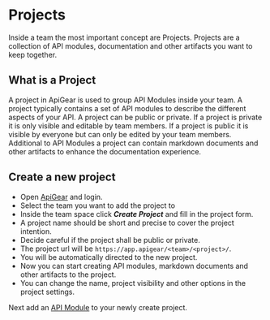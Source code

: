 # Projects

Inside a team the most important concept are Projects. Projects are a collection of API modules, documentation and other artifacts you want to keep together.

## What is a Project

A project in ApiGear is used to group API Modules inside your team. A project typically contains a set of API modules to describe the different aspects of your API. A project can be public or private. If a project is private it is only visible and editable by team members. If a project is public it is visible by everyone but can only be edited by your team members. Additional to API Modules a project can contain markdown documents and other artifacts to enhance the documentation experience.

## Create a new project

- Open [ApiGear](https://app.apigear.io) and login.
- Select the team you want to add the project to
- Inside the team space click **_Create Project_** and fill in the project form.
- A project name should be short and precise to cover the project intention.
- Decide careful if the project shall be public or private.
- The project url will be `https://app.apigear/<team>/<project>/`.
- You will be automatically directed to the new project.
- Now you can start creating API modules, markdown documents and other artifacts to the project.
- You can change the name, project visibility and other options in the project settings.

Next add an [API Module](modules) to your newly create project.
